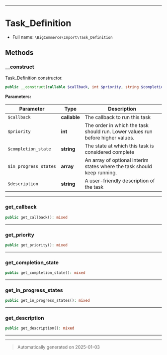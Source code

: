 ***

# Task_Definition





* Full name: `\BigCommerce\Import\Task_Definition`




## Methods


### __construct

Task_Definition constructor.

```php
public __construct(callable $callback, int $priority, string $completion_state, array $in_progress_states = [], string $description = &#039;&#039;): mixed
```








**Parameters:**

| Parameter | Type | Description |
|-----------|------|-------------|
| `$callback` | **callable** | The callback to run this task |
| `$priority` | **int** | The order in which the task should run. Lower values run before higher values. |
| `$completion_state` | **string** | The state at which this task is considered complete |
| `$in_progress_states` | **array** | An array of optional interim states where the task should keep running. |
| `$description` | **string** | A user-friendly description of the task |





***

### get_callback



```php
public get_callback(): mixed
```












***

### get_priority



```php
public get_priority(): mixed
```












***

### get_completion_state



```php
public get_completion_state(): mixed
```












***

### get_in_progress_states



```php
public get_in_progress_states(): mixed
```












***

### get_description



```php
public get_description(): mixed
```












***


***
> Automatically generated on 2025-01-03
